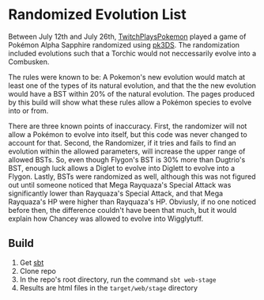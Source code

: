 # Randomized Evolution List

Between July 12th and July 26th,
[TwitchPlaysPokemon](http://www.twitch.tv/twitchplayspokemon) played a game of
Pokémon Alpha Sapphire randomized using [pk3DS](https://github.com/kwsch/pk3DS).
The randomization included evolutions such that a Torchic would not neccessarily
evolve into a Combusken.

The rules were known to be: A Pokemon's new evolution would match at least one
of the types of its natural evolution, and that the the new evolution would have
a BST within 20% of the natural evolution. The pages produced by this build will
show what these rules allow a Pokémon species to evolve into or from.

There are three known points of inaccuracy. First, the randomizer will not allow
a Pokémon to evolve into itself, but this code was never changed to account for
that. Second, the Randomizer, if it tries and fails to find an evolution within
the allowed parameters, will increase the upper range of allowed BSTs. So, even
though Flygon's BST is 30% more than Dugtrio's BST, enough luck allows a Diglet
to evolve into Diglett to evolve into a Flygon. Lastly, BSTs were randomized as
well, although this was not figured out until someone noticed that Mega
Rayquaza's Special Attack was significantly lower than Rayquaza's Special
Attack, and that Mega Rayquaza's HP were higher than Rayquaza's HP. Obviusly, if
no one noticed before then, the difference couldn't have been that much, but it
would explain how Chancey was allowed to evolve into Wigglytuff.


## Build

1. Get [sbt](http://www.scala-sbt.org/)
2. Clone repo
3. In the repo's root directory, run the command `sbt web-stage`
4. Results are html files in the `target/web/stage` directory

